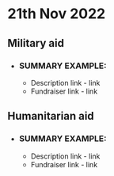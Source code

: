 # 21th Nov 2022

## Military aid
- ### SUMMARY EXAMPLE:
  * Description link - link
  * Fundraiser link - link

## Humanitarian aid
- ### SUMMARY EXAMPLE:
  * Description link - link
  * Fundraiser link - link